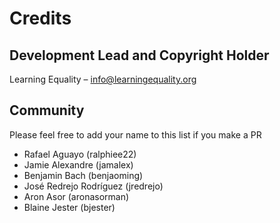 # Credits

## Development Lead and Copyright Holder

Learning Equality – info@learningequality.org

## Community

Please feel free to add your name to this list if you make a PR

* Rafael Aguayo (ralphiee22)
* Jamie Alexandre (jamalex)
* Benjamin Bach (benjaoming)
* José Redrejo Rodríguez (jredrejo)
* Aron Asor (aronasorman)
* Blaine Jester (bjester)
